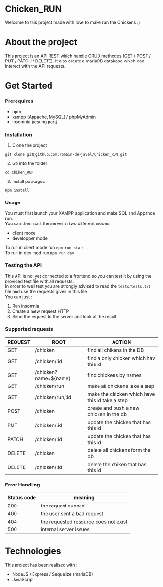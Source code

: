 # Chicken_RUN
Welcome to this project made with love to make run the Chickens :)

# About the project
This project is an API REST which handle CRUD methodes (GET / POST / PUT / PATCH / DELETE).
It also create a mariaDB database which can interect with the API requests.

# Get Started
### Prerequires
* npm
* xampp (Appache, MySQL) / phpMyAdmin
* insomnia (testing part)

### Installation
1. Clone the project
```
git clone git@github.com:romain-de-javel/Chicken_RUN.git
```
2. Go into the folder
```
cd Chiken_RUN
```
3.  Install packages
```
npm install
```

### Usage
You must first launch your XAMPP application and make SQL and Appahce run.<br/>
You can then start the server in two different modes:
* client mode
* developper mode

To run in client mode run ```npm run start```<br/>
To run in dev mod run ```npm run dev```

### Testing the API
This API is not yet connected to a frontend so you can test it by using the provided test file with all requests.<br/>
In order to well test you are strongly advised to read the ```tests/tests.txt``` file and use the requests given in this file
<br/>You can just :
1. Run insomnia
2. Create a mew request HTTP
3. Send the request to the server and look at the result

### Supported requests

|  REQUEST  |  ROOT  |  ACTION  |
|  -------  |  ----  |  ------  |
|  GET  |  /chicken  |  find all chikens in the DB  |   
|  GET  |  /chicken/:id  |  find a only chicken which hav this id  |   
|  GET  |  /chicken?name=${name}  |  find chickens by names  |   
|  GET  |  /chicken/run  |  make all chickens take a step  |   
|  GET  |  /chicken/run/:id  |  make the chicken which have this id take a step  |  
|  POST  |  /chicken  |  create and push a new chicken in the db  |  
|  PUT  |  /chicken/:id  |  update the chicken that has this id  |  
|  PATCH  |  /chicken/:id  |  update the chicken that has this id  |  
|  DELETE  |  /chicken |  delete all chickens form the db  |  
|  DELETE  |  /chicken/:id |  delete the chiken that has this id  |

### Error Handling
|  Status code  |  meaning  |
|  -----------  |  -------  |
|  200  |  the request succed  |
|  400  |  the user sent a bad request  |
|  404  |  the requested resource does not exist  |
|  500  |  internal server issues  | 

# Technologies
This project has been realised with :
* NodeJS / Express / Sequelize (mariaDB)
* JavaScript 

